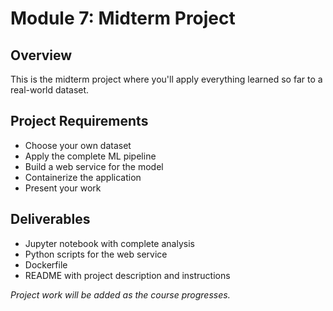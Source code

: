 # Module 7: Midterm Project

## Overview
This is the midterm project where you'll apply everything learned so far to a real-world dataset.

## Project Requirements
- Choose your own dataset
- Apply the complete ML pipeline
- Build a web service for the model
- Containerize the application
- Present your work

## Deliverables
- Jupyter notebook with complete analysis
- Python scripts for the web service
- Dockerfile
- README with project description and instructions

*Project work will be added as the course progresses.*
